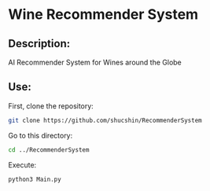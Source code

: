 # Wine Recommender System

## Description:
AI Recommender System for Wines around the Globe

## Use:
First, clone the repository:

``` sh
git clone https://github.com/shucshin/RecommenderSystem
```

Go to this directory:
```sh
cd ../RecommenderSystem
```

Execute:
```sh
python3 Main.py
```